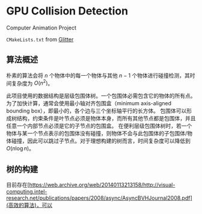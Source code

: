 # GPU Collision Detection

Computer Animation Project

`CMakeLists.txt` from [Glitter](http://polytonic.github.io/Glitter/)



## 算法概述

朴素的算法会将 $n$ 个物体中的每一个物体与其他 $n-1$ 个物体进行碰撞检测，其时间复杂度为 $O(n^2)$。


此项目使用的数据结构是层级包围体树。一个包围体必需包含它的物体的所有点。为了加快计算，通常会使用最小轴对齐包围盒（minimum axis-aligned bounding box），即最小的，各个边与三个坐标轴平行的长方体。
包围体可以形成树结构，约束条件是叶节点必须是物体本身，而所有其他节点都是包围体，并且任意一个内部节点必须是它的子节点的包围盒。
在便利层级包围体树时，若一个物体与某一个节点表示的包围体没有碰撞，则物体不会与此包围体的子包围体/物体碰撞，因此可以跳过子节点。对于理想构建的树而言，时间复杂度可以降低到 $O(n\log n)$。

## 树的构建

目前存在[https://web.archive.org/web/20140113213158/http://visual-computing.intel-research.net/publications/papers/2008/async/AsyncBVHJournal2008.pdf](高效的算法)，可以